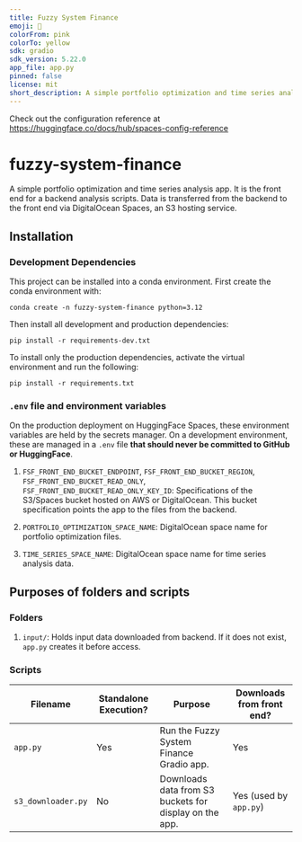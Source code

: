 ```yaml
---
title: Fuzzy System Finance
emoji: 🏢
colorFrom: pink
colorTo: yellow
sdk: gradio
sdk_version: 5.22.0
app_file: app.py
pinned: false
license: mit
short_description: A simple portfolio optimization and time series analysis app.
---
```


Check out the configuration reference at https://huggingface.co/docs/hub/spaces-config-reference

# fuzzy-system-finance
A simple portfolio optimization and time series analysis app. It is the front end for a backend analysis scripts. Data is transferred from the backend to the front end via DigitalOcean Spaces, an S3 hosting service.

## Installation

### Development Dependencies

This project can be installed into a conda environment. First create the conda environment with:

```
conda create -n fuzzy-system-finance python=3.12
```

Then install all development and production dependencies:

```
pip install -r requirements-dev.txt
```

To install only the production dependencies, activate the virtual environment and run the following:

```
pip install -r requirements.txt
```

### `.env` file and environment variables

On the production deployment on HuggingFace Spaces, these environment variables are held by the secrets manager. On a development environment, these are managed in a `.env` file **that should never be committed to GitHub or HuggingFace**.

1. `FSF_FRONT_END_BUCKET_ENDPOINT`, `FSF_FRONT_END_BUCKET_REGION`, `FSF_FRONT_END_BUCKET_READ_ONLY`, `FSF_FRONT_END_BUCKET_READ_ONLY_KEY_ID`: Specifications of the S3/Spaces bucket hosted on AWS or DigitalOcean. This bucket specification points the app to the files from the backend.

2. `PORTFOLIO_OPTIMIZATION_SPACE_NAME`: DigitalOcean space name for portfolio optimization files.

3. `TIME_SERIES_SPACE_NAME`: DigitalOcean space name for time series analysis data.

## Purposes of folders and scripts

### Folders

1. `input/`: Holds input data downloaded from backend. If it does not exist, `app.py` creates it before access.

### Scripts

| Filename           | Standalone Execution? | Purpose                                                | Downloads from front end? |
| ------------------ | --------------------- | ------------------------------------------------------ | ------------------------- |
| `app.py`           | Yes                   | Run the Fuzzy System Finance Gradio app.               | Yes                       |
| `s3_downloader.py` | No                    | Downloads data from S3 buckets for display on the app. | Yes (used by `app.py`)    |
